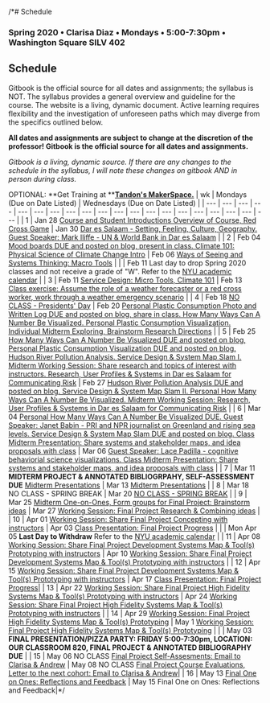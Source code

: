 /*# Schedule

### Spring 2020 • Clarisa Diaz • Mondays • 5:00-7:30pm • Washington Square SILV 402

## Schedule

Gitbook is the official source for all dates and assignments; the syllabus is NOT. The syllabus provides a general overview and guideline for the course. The website is a living, dynamic document. Active learning requires flexibility and the investigation of unforeseen paths which may diverge from the specifics outlined below.

**All dates and assignments are subject to change at the discretion of the professor! Gitbook is the official source for all dates and assignments.**

_Gitbook is a living, dynamic source. If there are any changes to the schedule in the syllabus, I will note these changes on gitbook AND in person during class._

OPTIONAL: **Get Training at **[**Tandon's MakerSpace.**](https://wp.nyu.edu/makerspace/training-calendar/)
| wk | Mondays \(Due on Date Listed\) | Wednesdays \(Due on Date Listed\) |
| --- | --- | --- | --- | --- | --- | --- | --- | --- | --- | --- | --- | --- | --- | --- | --- | --- | --- | --- | --- |
| 1 | Jan 28 [Course and Student Introductions Overview of Course, Red Cross Game](week-1-detail-jan-28.md) | Jan 30 [Dar es Salaam - Setting, Feeling, Culture, Geography.  Guest Speaker: Mark Iliffe - UN & World Bank in Dar es Salaam](week-1-detail-jan-28.md) |
| 2 | Feb 04 [Mood boards DUE and posted on blog, present in class. Climate 101: Physical Science of Climate Change Intro](week-2-detail-feb-04.md) | Feb 06 [Ways of Seeing and Systems Thinking: Macro Tools](week-2-detail-feb-04.md) |
|  | Feb 11 Last day to drop Spring 2020 classes and not receive a grade of "W". Refer to the [NYU academic calendar](https://www.nyu.edu/registrar/calendars/university-academic-calendar.html#1194) |
| 3 | Feb 11 [Service Design: Micro Tools, Climate 101](week-3-detail-feb-11.md) | Feb 13 [Class exercise: Assume the role of a weather forecaster or a red cross worker, work through a weather emergency scenario](week-3-detail-feb-11.md) |
| 4 | Feb 18 [NO CLASS - Presidents' Day](week-4-detail-feb-18.md) | Feb 20 [Personal Plastic Consumption Photo and Written Log DUE and posted on blog, share in class. How Many Ways Can A Number Be Visualized. Personal Plastic Consumption Visualization. Individual Midterm Exploring, Brainstorm Research Directions](week-4-detail-feb-18.md) |
| 5 | Feb 25 [How Many Ways Can A Number Be Visualized DUE and posted on blog, Personal Plastic Consumption Visualization DUE and posted on blog. Hudson River Pollution Analysis. Service Design & System Map Slam I. Midterm Working Session: Share research and topics of interest with instructors. Research, User Profiles & Systems in Dar es Salaam for Communicating Risk](week-5-detail-feb-25.md) | Feb 27 [Hudson River Pollution Analysis DUE and posted on blog. Service Design & System Map Slam II. Personal How Many Ways Can A Number Be Visualized. Midterm Working Session: Research, User Profiles & Systems in Dar es Salaam for Communicating Risk](week-5-detail-feb-25.md) |
| 6 | Mar 04 [Personal How Many Ways Can A Number Be Visualized DUE. Guest Speaker: Janet Babin - PRI and NPR journalist on Greenland and rising sea levels. Service Design & System Map Slam DUE and posted on blog. Class Midterm Presentation: Share systems and stakeholder maps, and idea proposals with class](week-6-detail-mar-04.md) | Mar 06 [Guest Speaker: Lace Padilla - cognitive behaviorial science visualizations. Class Midterm Presentation: Share systems and stakeholder maps, and idea proposals with class](week-6-detail-mar-04.md) |
| 7 | Mar 11 **MIDTERM PROJECT & ANNOTATED BIBLIOGRPAHY, SELF-ASSESSMENT DUE** [Midterm Presentations](week-7-detail-mar-11.md) | Mar 13 [Midterm Presentations](week-7-detail-mar-11.md) |
| 8 | Mar 18 NO CLASS - SPRING BREAK | Mar 20 [NO CLASS - SPRING BREAK](week-8-detail-mar-18.md) |
| 9 | Mar 25 [Midterm One-on-Ones, Form groups for Final Project: Brainstorm ideas](week-9-detail-mar-25.md) | Mar 27 [Working Session: Final Project Research & Combining ideas](week-9-detail-mar-25.md) |
| 10 | Apr 01 [Working Session: Share Final Project Concepting with instructors](week-10-detail-apr-01.md) | Apr 03 [Class Presentation: Final Project Progress](week-10-detail-apr-01.md) |
|  | Mon Apr 05 **Last Day to Withdraw** Refer to the [NYU academic calendar](https://www.nyu.edu/registrar/calendars/university-academic-calendar.html#1194) |
| 11 | Apr 08 [Working Session: Share Final Project Development Systems Map & Tool(s) Prototyping with instructors](week-11-detail-apr-08.md) | Apr 10 [Working Session: Share Final Project Development Systems Map & Tool(s) Prototyping with instructors](week-11-detail-apr-08.md) |
| 12 | Apr 15 [Working Session: Share Final Project Development Systems Map & Tool(s) Prototyping with instructors](week-12-detail-apr-15.md) | Apr 17 [Class Presentation: Final Project Progress](week-12-detail-apr-15.md)|
| 13 | Apr 22 [Working Session: Share Final Project High Fidelity Systems Map & Tool(s) Prototyping with instructors](week-13-detail-apr-22.md) | Apr 24 [Working Session: Share Final Project High Fidelity Systems Map & Tool(s) Prototyping with instructors](week-13-detail-apr-22.md) |
| 14 | Apr 29 [Working Session: Final Project High Fidelity Systems Map & Tool(s) Prototyping](week-14-detail-apr-29.md) | May 1 [Working Session: Final Project High Fidelity Systems Map & Tool(s) Prototyping](week-14-detail-apr-29.md) |
|  | May 03 **FINAL PRESENTATION/PIZZA PARTY: FRIDAY 5:00-7:30pm, LOCATION: OUR CLASSROOM 820, FINAL PROJECT & ANNOTATED BIBLIOGRAPHY DUE** |
| 15 | May 06 NO CLASS [Final Project Self-Assesments: Email to Clarisa & Andrew](week-15-detail-may-06.md) | May 08 NO CLASS [Final Project Course Evaluations, Letter to the next cohort: Email to Clarisa & Andrew](week-15-detail-may-06.md)|
| 16 | May 13 [Final One on Ones: Reflections and Feedback](week-16-detail-may-13.md) | May 15 Final One on Ones: Reflections and Feedback|*/

